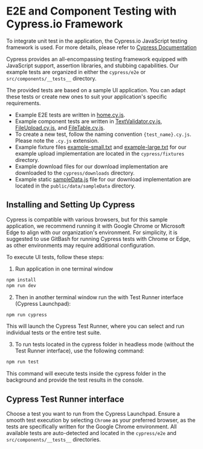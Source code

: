 # **E2E and Component Testing with Cypress.io Framework**

To integrate unit test in the application, the Cypress.io JavaScript testing framework is used.
For more details, please refer to [Cypress Documentation](https://docs.cypress.io/guides/overview/why-cypress/)

Cypress provides an all-encompassing testing framework equipped with JavaScript support, assertion libraries, and stubbing capabilities. Our example tests are organized in either the `cypress/e2e` or `src/components/__tests__` directory.

The provided tests are based on a sample UI application. You can adapt these tests or create new ones to suit your application's specific requirements.
* Example E2E tests are written in [home.cy.js](../cypress/e2e/home.cy.js).
* Example component tests are written in [TextValidator.cy.js](../src/components/__tests__/TextValidator.cy.js), [FileUpload.cy.js](../src/components/__tests__/FileUpload.cy.js), and [FileTable.cy.js](../src/components/__tests__/FileTable.cy.js).
* To create a new test, follow the naming convention `{test_name}.cy.js`. Please note the `.cy.js` extension.
* Example fixture files [example-small.txt](../cypress/fixtures/example-small.txt) and [example-large.txt](../cypress/fixtures/example-large.txt) for our example upload implementation are located in the `cypress/fixtures` directory.
* Example download files for our download implementation are downloaded to the `cypress/downloads` directory.
* Example static [sampleData.js](../public/data/sampleData.js) file for our download implementation are located in the `public/data/sampleData` directory.

## Installing and Setting Up Cypress

Cypress is compatible with various browsers, but for this sample application, we recommend running it with Google Chrome or Microsoft Edge to align with our organization's environment. For simplicity, it is suggested to use GitBash for running Cypress tests with Chrome or Edge, as other environments may require additional configuration.

To execute UI tests, follow these steps:

1) Run application in one terminal window
```bash
npm install
npm run dev
```

2) Then in another terminal window run the with Test Runner interface (Cypress Launchpad):
```bash
npm run cypress
```
This will launch the Cypress Test Runner, where you can select and run individual tests or the entire test suite.

3) To run tests located in the cypress folder in headless mode (without the Test Runner interface), use the following command:
```bash
npm run test
```
This command will execute tests inside the cypress folder in the background and provide the test results in the console.

## Cypress Test Runner interface

Choose a test you want to run from the Cypress Launchpad. Ensure a smooth test execution by selecting `Chrome` as your preferred browser, as the tests are specifically written for the Google Chrome environment. All available tests are auto-detected and located in the `cypress/e2e` and `src/components/__tests__` directories.

